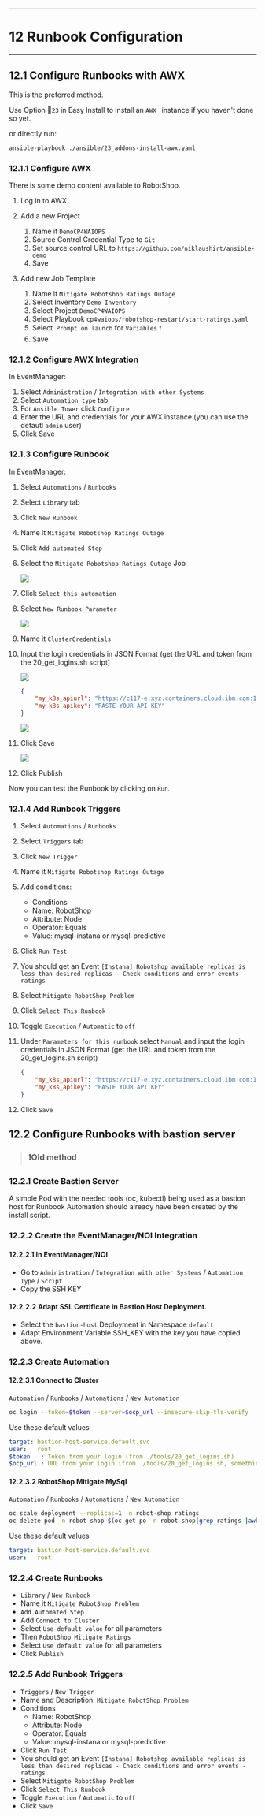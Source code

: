 ---------------------------------------------------------------
# 12 Runbook Configuration
---------------------------------------------------------------

## 12.1 Configure Runbooks with AWX 

This is the preferred method.

Use Option 🐥`23` in Easy Install to install an `AWX ` instance if you haven't done so yet.

or directly run: 

```bash
ansible-playbook ./ansible/23_addons-install-awx.yaml
```

### 12.1.1 Configure AWX 

There is some demo content available to RobotShop.

1. Log in to AWX
2. Add a new Project
	1. Name it `DemoCP4WAIOPS`
	1. Source Control Credential Type to `Git`
	1. Set source control URL to `https://github.com/niklaushirt/ansible-demo`
	2. Save
	
1. Add new Job Template
	1. Name it `Mitigate Robotshop Ratings Outage`
	2. Select Inventory `Demo Inventory`
	3. Select Project `DemoCP4WAIOPS`
	4. Select Playbook `cp4waiops/robotshop-restart/start-ratings.yaml`
	5. Select` Prompt on launch` for `Variables`  ❗
	2. Save



### 12.1.2 Configure AWX Integration 

In EventManager:

1. Select `Administration` / `Integration with other Systems`
1. Select `Automation type` tab
1. For `Ansible Tower` click  `Configure`
2. Enter the URL and credentials for your AWX instance (you can use the defautl `admin` user)
3. Click Save

<div style="page-break-after: always;"></div>

### 12.1.3 Configure Runbook 

In EventManager:

1. Select `Automations` / `Runbooks`
1. Select `Library` tab
1. Click  `New Runbook`
1. Name it `Mitigate Robotshop Ratings Outage`
1. Click `Add automated Step`
2. Select the `Mitigate Robotshop Ratings Outage` Job

	![](./pics/rb1.png)

3. Click `Select this automation`
4. Select `New Runbook Parameter`

	![](./pics/rb2.png)

5. Name it `ClusterCredentials`
6. Input the login credentials in JSON Format (get the URL and token from the 20\_get\_logins.sh script)

	![](./pics/rb5.png)
	
	```json
	{     
		"my_k8s_apiurl": "https://c117-e.xyz.containers.cloud.ibm.com:12345",
		"my_k8s_apikey": "PASTE YOUR API KEY"
	}
	```
	
	![](./pics/rb3.png)

7. Click Save

	![](./pics/rb4.png)
	
7. Click Publish


	
	
Now you can test the Runbook by clicking on `Run`.

<div style="page-break-after: always;"></div>

### 12.1.4 Add Runbook Triggers 

1. Select `Automations` / `Runbooks`
1. Select `Triggers` tab
1. Click  `New Trigger `
1. Name it `Mitigate Robotshop Ratings Outage`
1. Add conditions:
   * Conditions
	* Name: RobotShop
	* Attribute: Node
	* Operator: Equals
	* Value: mysql-instana or mysql-predictive
1. Click `Run Test`
2. You should get an Event `[Instana] Robotshop available replicas is less than desired replicas - Check conditions and error events - ratings`
3. Select `Mitigate RobotShop Problem`
4. Click `Select This Runbook`
5. Toggle `Execution` / `Automatic` to `off`
6. Under `Parameters for this runbook` select `Manual` and input the login credentials in JSON Format (get the URL and token from the 20\_get\_logins.sh script)

	```json
	{     
		"my_k8s_apiurl": "https://c117-e.xyz.containers.cloud.ibm.com:12345",
		"my_k8s_apikey": "PASTE YOUR API KEY"
	}
	```
6. Click `Save`




<div style="page-break-after: always;"></div>


## 12.2 Configure Runbooks with bastion server

> ### ❗Old method

### 12.2.1 Create Bastion Server

A simple Pod with the needed tools (oc, kubectl) being used as a bastion host for Runbook Automation should already have been created by the install script. 



### 12.2.2 Create the EventManager/NOI Integration

#### 12.2.2.1 In EventManager/NOI

* Go to  `Administration` / `Integration with other Systems` / `Automation Type` / `Script`
* Copy the SSH KEY


#### 12.2.2.2 Adapt SSL Certificate in Bastion Host Deployment. 

* Select the `bastion-host` Deployment in Namespace `default`
* Adapt Environment Variable SSH_KEY with the key you have copied above.



### 12.2.3 Create Automation


#### 12.2.3.1 Connect to Cluster
`Automation` / `Runbooks` / `Automations` / `New Automation`


```bash
oc login --token=$token --server=$ocp_url --insecure-skip-tls-verify
```

Use these default values

```yaml
target: bastion-host-service.default.svc
user:   root
$token	 : Token from your login (from ./tools/20_get_logins.sh)	
$ocp_url : URL from your login (from ./tools/20_get_logins.sh, something like https://c102-e.eu-de.containers.cloud.ibm.com:32236)		
```

<div style="page-break-after: always;"></div>

#### 12.2.3.2 RobotShop Mitigate MySql
`Automation` / `Runbooks` / `Automations` / `New Automation`


```bash
oc scale deployment --replicas=1 -n robot-shop ratings
oc delete pod -n robot-shop $(oc get po -n robot-shop|grep ratings |awk '{print$1}') --force --grace-period=0
```

Use these default values

```yaml
target: bastion-host-service.default.svc
user:   root		
```


### 12.2.4 Create Runbooks


* `Library` / `New Runbook`
* Name it `Mitigate RobotShop Problem`
* `Add Automated Step`
* Add `Connect to Cluster`
* Select `Use default value` for all parameters
* Then `RobotShop Mitigate Ratings`
* Select `Use default value` for all parameters
* Click `Publish`




### 12.2.5 Add Runbook Triggers

* `Triggers` / `New Trigger`
* Name and Description: `Mitigate RobotShop Problem`
* Conditions
	* Name: RobotShop
	* Attribute: Node
	* Operator: Equals
	* Value: mysql-instana or mysql-predictive
* Click `Run Test`
* You should get an Event `[Instana] Robotshop available replicas is less than desired replicas - Check conditions and error events - ratings`
* Select `Mitigate RobotShop Problem`
* Click `Select This Runbook`
* Toggle `Execution` / `Automatic` to `off`
* Click `Save`



<div style="page-break-after: always;"></div>



